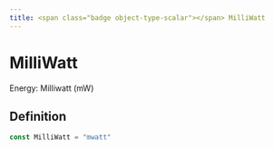 ```yaml
---
title: <span class="badge object-type-scalar"></span> MilliWatt
---
```

# <span class="badge object-type-scalar"></span> MilliWatt

Energy: Milliwatt (mW)

## Definition

```go
const MilliWatt = "mwatt"
```

